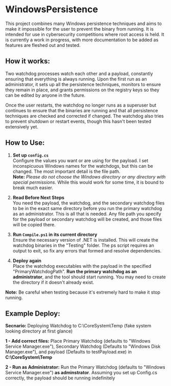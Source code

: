# WindowsPersistence

This project combines many Windows persistence techniques and aims to make it impossible for the user to prevent the binary from running. It is intended for use in cybersecurity competitions where root access is held. It is currently a work in progress, with more documentation to be added as features are fleshed out and tested.

## How it works:

Two watchdog processes watch each other and a payload, constantly ensuring that everything is always running. Upon the first run as an administrator, it sets up all the persistence techniques, monitors to ensure they remain in place, and grants permissions on the registry keys so they can be edited by anyone in the future.

Once the user restarts, the watchdog no longer runs as a superuser but continues to ensure that the binaries are running and that all persistence techniques are checked and corrected if changed. The watchdog also tries to prevent shutdown or restart events, though this hasn't been tested extensively yet.

## How to Use:

1. **Set up `config.cs`**  
   Configure the values you want or are using for the payload. I set inconspicuous Windows names for the watchdogs, but this can be changed. The most important detail is the file path.  
   **Note:** _Please do not choose the Windows directory or any directory with special permissions._ While this would work for some time, it is bound to break much easier.

2. **Read Before Next Steps**  
   You need the payload, the watchdog, and the secondary watchdog files to be in the exact same directory before you run the primary watchdog as an administrator. This is all that is needed. Any file path you specify for the payload or secondary watchdog will be created, and those files will be copied there.

3. **Run `Compile.ps1` in its current directory**  
   Ensure the necessary version of .NET is installed. This will create the watchdog binaries in the "Testing" folder. The ps script requires an output to exit, so fix any errors that formed and resolve dependencies.  

4. **Deploy again**  
   Place the watchdog executables with the payload in the specified "PrimaryWatchdogPath". **Run the primary watchdog as an administrator**, and the tool should start running. You may need to create the directory if it doesn't already exist.

**Note:** Be careful when testing because it's extremely hard to make it stop running.

## Example Deploy:

**Secnario:** Deploying Watchdog to C:\CoreSystem\Temp (fake system looking directory at first glance)

**1 - Add correct files:** Place Primary Watchdog (defaults to "Windows Service Manager.exe"), Secondary Watchdog (Defaults to "Windows Disk Manager.exe"), and payload (Defaults to testPayload.exe) in **C:\CoreSystem\Temp**

**2 - Run as Administrator:** Run the Primary Watchdog (defaults to "Windows Service Manager.exe") **as adminstrator**. Assuming you set up Config.cs correctly, the payload should be running indefinitely



